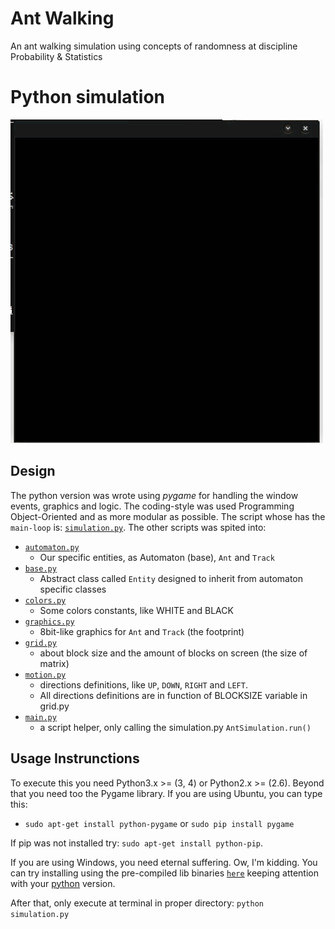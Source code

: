 Ant Walking
==========

An ant walking simulation using concepts of randomness at discipline Probability & Statistics

# Python simulation

![simulation](data/python-simulation.gif)


## Design
The python version was wrote using *pygame* for handling the window events, graphics and logic. The coding-style was used Programming Object-Oriented and as more modular as possible. The script whose has the `main-loop` is: [`simulation.py`](Python/simulation/simulation.py).  The other scripts was spited into: 

* [`automaton.py`](Python/simulation/automaton.py)
    - Our specific entities, as Automaton (base), `Ant` and `Track`
* [`base.py`](Python/simulation/base.py)
    - Abstract class called `Entity` designed to inherit from automaton specific classes
* [`colors.py`](Python/simulation/colors.py) 
    - Some colors constants, like WHITE and BLACK
* [`graphics.py`](Python/simulation/graphics.py)
    - 8bit-like graphics for `Ant` and `Track` (the footprint)
* [`grid.py`](Python/simulation/grid.py)
    - about block size and the amount of blocks on screen (the size of matrix)
* [`motion.py`](Python/simulation/motion.py)
    - directions definitions, like `UP`, `DOWN`, `RIGHT` and `LEFT`.
    - All directions definitions are in function of BLOCKSIZE variable in grid.py
* [`main.py`](Python/simulation/main.py)
    - a script helper, only calling the simulation.py `AntSimulation.run()`

## Usage Instrunctions

To execute this you need Python3.x >= (3, 4) or Python2.x >= (2.6).
Beyond that you need too the Pygame library. If you are using Ubuntu, you can type this:

* `sudo apt-get install python-pygame` or `sudo pip install pygame`

If pip was not installed try: `sudo apt-get install python-pip`.

If you are using Windows, you need eternal suffering. Ow, I'm kidding. You can try installing using the pre-compiled lib binaries [`here`](http://www.lfd.uci.edu/~gohlke/pythonlibs/#pygame) keeping attention with your [python](www.python.org) version.

After that, only execute at terminal in proper directory: `python simulation.py`